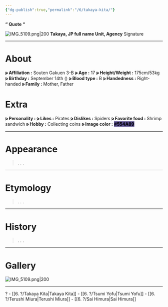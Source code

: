 ```yaml
---
{"dg-publish":true,"permalink":"/6/takaya-kita/"}
---
```



**“ Quote “**

![IMG_5109.png|200](/img/user/%E2%80%94%E2%80%94%E2%80%94%E2%80%94%E2%80%94%E2%80%94%E2%80%94%E2%80%94%E2%80%94/IMG_5109.png)
**Takaya, JP full name
Unit, Agency**
Signature

***

# About

**⪩ Affiliation :** Souten Gakuen 3-B
**⪩ Age :** 17
**⪩ Height/Weight :** 175cm/53kg
**⪩ Birthday :** September 14th ()
**⪩ Blood type :** B
**⪩ Handedness :** Right-handed
**⪩ Family :** Mother, Father

# Extra

**⪩ Personality :**
**⪩ Likes :** Pirates
**⪩ Dislikes :** Spiders
**⪩ Favorite food :** Shrimp sandwich
**⪩ Hobby :** Collecting coins
**⪩ Image color :** <mark style="background: #554A89;">#**554A89**</mark>

***

# Appearance

> .
> .
> .

****

# Etymology

> .
> .
> .

****

# History

> .
> .
> .

****

# Gallery

![IMG_5109.png|200](/img/user/%E2%80%94%E2%80%94%E2%80%94%E2%80%94%E2%80%94%E2%80%94%E2%80%94%E2%80%94%E2%80%94/IMG_5109.png)

***

? - [[6. ?/Takaya Kita\|Takaya Kita]] - [[6. ?/Tsumi Yofu\|Tsumi Yofu]] - [[6. ?/Terushi Miura\|Terushi Miura]] - [[6. ?/Sai Himura\|Sai Himura]]